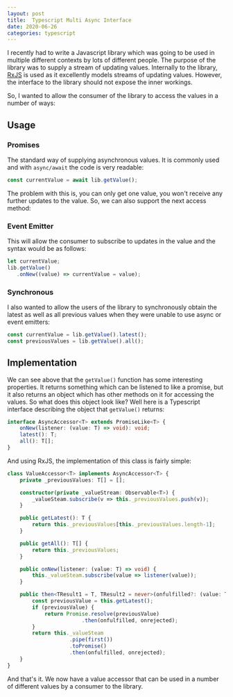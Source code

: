 ```yaml
---
layout: post
title:  Typescript Multi Async Interface
date: 2020-06-26
categories: typescript
---
```


I recently had to write a Javascript library which was going to be used in multiple different contexts by lots of different people. The purpose of the library was to supply a stream of updating values. Internally to the library, [RxJS](https://github.com/ReactiveX/rxjs) is used as it excellently models streams of updating values. However, the interface to the library should not expose the inner workings.

So, I wanted to allow the consumer of the library to access the values in a number of ways:

## Usage

### Promises

The standard way of supplying asynchronous values. It is commonly used and with `async/await` the code is very readable:

```typescript
const currentValue = await lib.getValue();
```

The problem with this is, you can only get one value, you won't receive any further updates to the value. So, we can also support the next access method:

### Event Emitter

This will allow the consumer to subscribe to updates in the value and the syntax would be as follows:

```typescript
let currentValue;
lib.getValue()
   .onNew((value) => currentValue = value);
```

### Synchronous

I also wanted to allow the users of the library to synchronously obtain the latest as well as all previous values when they were unable to use async or event emitters:

```typescript
const currentValue = lib.getValue().latest();
const previousValues = lib.getValue().all();
```

## Implementation

We can see above that the `getValue()` function has some interesting properties. It returns something which can be listened to like a promise, but it also returns an object which has other methods on it for accessing the values. So what does this object look like? Well here is a Typescript interface describing the object that `getValue()` returns:

```typescript
interface AsyncAccessor<T> extends PromiseLike<T> {
    onNew(listener: (value: T) => void): void;
    latest(): T;
    all(): T[];
}
```

And using RxJS, the implementation of this class is fairly simple:

```typescript
class ValueAccessor<T> implements AsyncAccessor<T> {
    private _previousValues: T[] = [];

    constructor(private _valueStream: Observable<T>) {
        _valueSteam.subscribe(v => this._previousValues.push(v));
    }

    public getLatest(): T {
        return this._previousValues[this._previousValues.length-1];
    }

    public getAll(): T[] {
        return this._previousValues;
    }

    public onNew(listener: (value: T) => void) {
        this._valueSteam.subscribe(value => listener(value));
    }

    public then<TResult1 = T, TResult2 = never>(onfulfilled?: (value: T) => TResult1 | PromiseLike<TResult1>, onrejected?: (reason: any) => TResult2 | PromiseLike<TResult2>): PromiseLike<TResult1 | TResult2> {
        const previousValue = this.getLatest();
        if (previousValue) {
            return Promise.resolve(previousValue)
                        .then(onfulfilled, onrejected);
        }
        return this._valueSteam
                    .pipe(first())
                    .toPromise()
                    .then(onfulfilled, onrejected);
    }
}
```

And that's it. We now have a value accessor that can be used in a number of different values by a consumer to the library.
